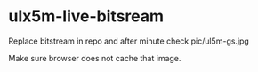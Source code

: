 # ulx5m-live-bitsream

Replace bitstream in repo and after minute check pic/ul5m-gs.jpg

Make sure browser does not cache that image.
